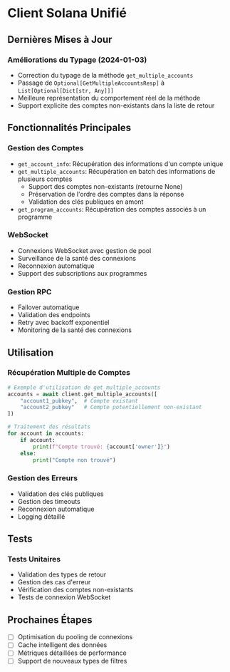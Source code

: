 # Client Solana Unifié

## Dernières Mises à Jour

### Améliorations du Typage (2024-01-03)
- Correction du typage de la méthode `get_multiple_accounts`
- Passage de `Optional[GetMultipleAccountsResp]` à `List[Optional[Dict[str, Any]]]`
- Meilleure représentation du comportement réel de la méthode
- Support explicite des comptes non-existants dans la liste de retour

## Fonctionnalités Principales

### Gestion des Comptes
- `get_account_info`: Récupération des informations d'un compte unique
- `get_multiple_accounts`: Récupération en batch des informations de plusieurs comptes
  - Support des comptes non-existants (retourne None)
  - Préservation de l'ordre des comptes dans la réponse
  - Validation des clés publiques en amont
- `get_program_accounts`: Récupération des comptes associés à un programme

### WebSocket
- Connexions WebSocket avec gestion de pool
- Surveillance de la santé des connexions
- Reconnexion automatique
- Support des subscriptions aux programmes

### Gestion RPC
- Failover automatique
- Validation des endpoints
- Retry avec backoff exponentiel
- Monitoring de la santé des connexions

## Utilisation

### Récupération Multiple de Comptes
```python
# Exemple d'utilisation de get_multiple_accounts
accounts = await client.get_multiple_accounts([
    "account1_pubkey",  # Compte existant
    "account2_pubkey"   # Compte potentiellement non-existant
])

# Traitement des résultats
for account in accounts:
    if account:
        print(f"Compte trouvé: {account['owner']}")
    else:
        print("Compte non trouvé")
```

### Gestion des Erreurs
- Validation des clés publiques
- Gestion des timeouts
- Reconnexion automatique
- Logging détaillé

## Tests

### Tests Unitaires
- Validation des types de retour
- Gestion des cas d'erreur
- Vérification des comptes non-existants
- Tests de connexion WebSocket

## Prochaines Étapes
- [ ] Optimisation du pooling de connexions
- [ ] Cache intelligent des données
- [ ] Métriques détaillées de performance
- [ ] Support de nouveaux types de filtres
